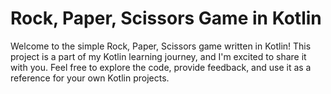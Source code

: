 # Rock, Paper, Scissors Game in Kotlin

Welcome to the simple Rock, Paper, Scissors game written in Kotlin! This project is a part of my Kotlin learning journey, and I'm excited to share it with you. Feel free to explore the code, provide feedback, and use it as a reference for your own Kotlin projects.
